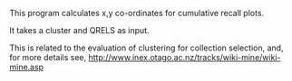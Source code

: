 This program calculates x,y co-ordinates for cumulative recall plots.

It takes a cluster and QRELS as input.

This is related to the evaluation of clustering for collection selection, and,
for more details see, 
    http://www.inex.otago.ac.nz/tracks/wiki-mine/wiki-mine.asp
